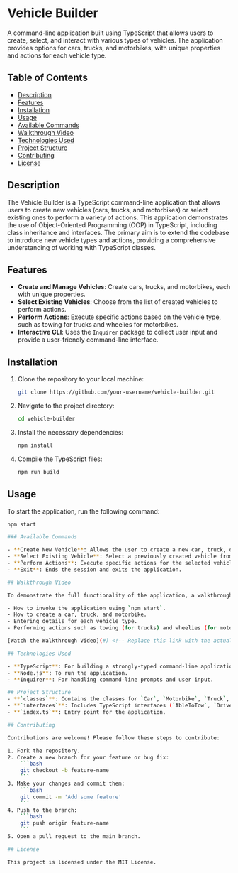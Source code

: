 # Vehicle Builder

A command-line application built using TypeScript that allows users to create, select, and interact with various types of vehicles. The application provides options for cars, trucks, and motorbikes, with unique properties and actions for each vehicle type.

## Table of Contents
- [Description](#description)
- [Features](#features)
- [Installation](#installation)
- [Usage](#usage)
- [Available Commands](#available-commands)
- [Walkthrough Video](#walkthrough-video)
- [Technologies Used](#technologies-used)
- [Project Structure](#project-structure)
- [Contributing](#contributing)
- [License](#license)

## Description

The Vehicle Builder is a TypeScript command-line application that allows users to create new vehicles (cars, trucks, and motorbikes) or select existing ones to perform a variety of actions. This application demonstrates the use of Object-Oriented Programming (OOP) in TypeScript, including class inheritance and interfaces. The primary aim is to extend the codebase to introduce new vehicle types and actions, providing a comprehensive understanding of working with TypeScript classes.

## Features

- **Create and Manage Vehicles**: Create cars, trucks, and motorbikes, each with unique properties.
- **Select Existing Vehicles**: Choose from the list of created vehicles to perform actions.
- **Perform Actions**: Execute specific actions based on the vehicle type, such as towing for trucks and wheelies for motorbikes.
- **Interactive CLI**: Uses the `Inquirer` package to collect user input and provide a user-friendly command-line interface.

## Installation

1. Clone the repository to your local machine:

    ```bash
    git clone https://github.com/your-username/vehicle-builder.git
    ```

2. Navigate to the project directory:

    ```bash
    cd vehicle-builder
    ```

3. Install the necessary dependencies:

    ```bash
    npm install
    ```

4. Compile the TypeScript files:

    ```bash
    npm run build
    ```

## Usage

To start the application, run the following command:

```bash
npm start

### Available Commands

- **Create New Vehicle**: Allows the user to create a new car, truck, or motorbike.
- **Select Existing Vehicle**: Select a previously created vehicle from the list.
- **Perform Actions**: Execute specific actions for the selected vehicle.
- **Exit**: Ends the session and exits the application.

## Walkthrough Video

To demonstrate the full functionality of the application, a walkthrough video has been created. The video covers:

- How to invoke the application using `npm start`.
- How to create a car, truck, and motorbike.
- Entering details for each vehicle type.
- Performing actions such as towing (for trucks) and wheelies (for motorbikes).

[Watch the Walkthrough Video](#) <!-- Replace this link with the actual video link -->

## Technologies Used

- **TypeScript**: For building a strongly-typed command-line application.
- **Node.js**: To run the application.
- **Inquirer**: For handling command-line prompts and user input.

## Project Structure
- **`classes`**: Contains the classes for `Car`, `Motorbike`, `Truck`, `Vehicle`, and `Cli`.
- **`interfaces`**: Includes TypeScript interfaces (`AbleToTow`, `Driveable`) for defining the structure of vehicle behaviors.
- **`index.ts`**: Entry point for the application.

## Contributing

Contributions are welcome! Please follow these steps to contribute:

1. Fork the repository.
2. Create a new branch for your feature or bug fix:
    ```bash
    git checkout -b feature-name
    ```
3. Make your changes and commit them:
    ```bash
    git commit -m 'Add some feature'
    ```
4. Push to the branch:
    ```bash
    git push origin feature-name
    ```
5. Open a pull request to the main branch.

## License

This project is licensed under the MIT License.
